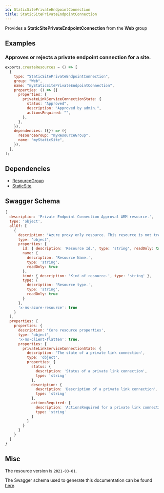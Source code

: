 ```yaml
---
id: StaticSitePrivateEndpointConnection
title: StaticSitePrivateEndpointConnection
---
```

Provides a **StaticSitePrivateEndpointConnection** from the **Web** group
## Examples
### Approves or rejects a private endpoint connection for a site.
```js
exports.createResources = () => [
  {
    type: "StaticSitePrivateEndpointConnection",
    group: "Web",
    name: "myStaticSitePrivateEndpointConnection",
    properties: () => ({
      properties: {
        privateLinkServiceConnectionState: {
          status: "Approved",
          description: "Approved by admin.",
          actionsRequired: "",
        },
      },
    }),
    dependencies: ({}) => ({
      resourceGroup: "myResourceGroup",
      name: "myStaticSite",
    }),
  },
];

```
## Dependencies
- [ResourceGroup](../Resources/ResourceGroup.md)
- [StaticSite](../Web/StaticSite.md)
## Swagger Schema
```js
{
  description: 'Private Endpoint Connection Approval ARM resource.',
  type: 'object',
  allOf: [
    {
      description: 'Azure proxy only resource. This resource is not tracked by Azure Resource Manager.',
      type: 'object',
      properties: {
        id: { description: 'Resource Id.', type: 'string', readOnly: true },
        name: {
          description: 'Resource Name.',
          type: 'string',
          readOnly: true
        },
        kind: { description: 'Kind of resource.', type: 'string' },
        type: {
          description: 'Resource type.',
          type: 'string',
          readOnly: true
        }
      },
      'x-ms-azure-resource': true
    }
  ],
  properties: {
    properties: {
      description: 'Core resource properties',
      type: 'object',
      'x-ms-client-flatten': true,
      properties: {
        privateLinkServiceConnectionState: {
          description: 'The state of a private link connection',
          type: 'object',
          properties: {
            status: {
              description: 'Status of a private link connection',
              type: 'string'
            },
            description: {
              description: 'Description of a private link connection',
              type: 'string'
            },
            actionsRequired: {
              description: 'ActionsRequired for a private link connection',
              type: 'string'
            }
          }
        }
      }
    }
  }
}
```
## Misc
The resource version is `2021-03-01`.

The Swagger schema used to generate this documentation can be found [here](https://github.com/Azure/azure-rest-api-specs/tree/main/specification/web/resource-manager/Microsoft.Web/stable/2021-03-01/StaticSites.json).

